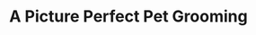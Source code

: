 ---
title: "A Picture Perfect Pet Grooming"
url: /melbourne/a-picture-perfect-pet-grooming/
shop: pet grooming
---
